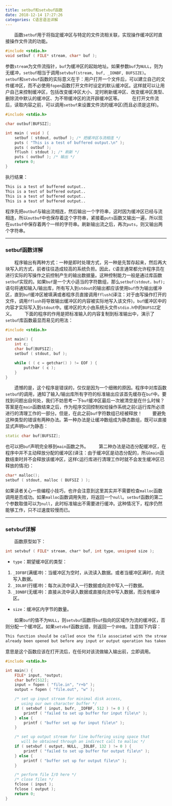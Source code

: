 ```yaml
---
title: setbuf和setvbuf函数
date: 2018-12-14 17:27:26
categories: C语言语法详解
---
```

&emsp;&emsp;函数`setbuf`用于将指定缓冲区与特定的文件流相关联，实现操作缓冲区时直接操作文件流的功能。

``` cpp
#include <stdio.h>
void setbuf ( FILE* stream, char* buf );
```

参数`stream`为文件流指针，`buf`为缓冲区的起始地址。如果参数`buf`为`NULL`，则为无缓冲，`setbuf`相当于调用`setvbuf(stream, buf, _IONBF, BUFSIZE)`。
&emsp;&emsp;`setbuf`和`setvbuf`函数的实际意义在于：用户打开一个文件后，可以建立自己的文件缓冲区，而不必使用`fopen`函数打开文件时设定的默认缓冲区。这样就可以让用户自己来控制缓冲区，包括改变缓冲区大小、定时刷新缓冲区、改变缓冲区类型、删除流中默认的缓冲区、为不带缓冲区的流开辟缓冲区等。
&emsp;&emsp;在打开文件流后，读取内容之前，可以调用`setbuf`来设置文件流的缓冲区(而且必须是这样)。

``` cpp
#include <stdio.h>

char outbuf[BUFSIZ];

int main ( void ) {
    setbuf ( stdout, outbuf ); /* 把缓冲区与流相连 */
    puts ( "This is a test of buffered output.\n" );
    puts ( outbuf );
    fflush ( stdout ); /* 刷新 */
    puts ( outbuf ); /* 输出 */
    return 0;
}
```

执行结果：

``` bash
This is a test of buffered output..
This is a test of buffered output..
This is a test of buffered output..
This is a test of buffered output..
```

程序先把`outbuf`与输出流相连，然后输出一个字符串，这时因为缓冲区已经与流相连，所以`outbuf`中也保存着这个字符串，紧接着`puts`函数又输出一遍，所以现在`outbuf`中保存着两个一样的字符串。刷新输出流之后，再次`puts`，则又输出两个字符串。

---

### setbuf函数详解

&emsp;&emsp;程序输出有两种方式：一种是即时处理方式，另一种是先暂存起来，然后再大块写入的方式，前者往往造成较高的系统负担。因此，`C`语言通常都允许程序员在进行实际的写操作之前控制产生的输出数据量。这种控制能力一般是通过库函数`setbuf`实现的。如果`buf`是一个大小适当的字符数组，那么`setbuf(stdout，buf);`语句将通知输入/输出库，所有写入到`stdout`的输出都应该使用`buf`作为输出缓冲区，直到`buf`缓冲区被填满或者程序员直接调用`fflush`(译注：对于由写操作打开的文件，调用`fflush`将导致输出缓冲区的内容被实际地写入该文件)，`buf`缓冲区中的内容才实际写入到`stdout`中。缓冲区的大小由系统头文件`stdio.h`中的`BUFSIZ`定义。
&emsp;&emsp;下面的程序的作用是把标准输入的内容复制到标准输出中，演示了`setbuf`库函数最显而易见的用法：

``` cpp
#include <stdio.h>
​
int main() {
    int c;
    char buf[BUFSIZ];
    setbuf ( stdout, buf );

    while ( ( c = getchar() ) != EOF ) {
        putchar ( c );
    }
}
```

&emsp;&emsp;遗憾的是，这个程序是错误的，仅仅是因为一个细微的原因。程序中对库函数`setbuf`的调用，通知了输入/输出库所有字符的标准输出应该首先缓存在`buf`中。要找到问题出自何处，我们不妨思考一下`buf`缓冲区最后一次被清空是在什么时候？答案是在`main`函数结束之后，作为程序交回控制权给操作系统之前`C`运行库所必须进行的清理工作的一部分。但是，在此之前`buf`字符数组已经被释放！
&emsp;&emsp;要避免这种类型的错误有两种办法。第一种办法是让缓冲数组成为静态数组，既可以直接显式声明`buf`为静态：

``` cpp
static char buf[BUFSIZ];
```

也可以把`buf`声明完全移到`main`函数之外。
&emsp;&emsp;第二种办法是动态分配缓冲区，在程序中并不主动释放分配的缓冲区(译注：由于缓冲区是动态分配的，所以`main`函数结束时并不会释放该缓冲区，这样`C`运行库进行清理工作时就不会发生缓冲区已释放的情况)：

``` cpp
char* malloc();
setbuf ( stdout, malloc ( BUFSIZ ) );
```

如果读者关心一些编程小技巧，也许会注意到这里其实并不需要检查`malloc`函数调用是否成功。如果`malloc`函数调用失败，将返回一个`null`。`setbuf`函数的第二个参数取值可以为`null`，此时标准输出不需要进行缓冲。这种情况下，程序仍然能够工作，只不过速度较慢而已。

---

### setvbuf详解

&emsp;&emsp;函数原型如下：

``` cpp
int setvbuf ( FILE* stream, c​har* buf, int type, unsigned size );
```

- `type`：期望缓冲区的类型：

1. `_IOFBF`(满缓冲)：当缓冲区为空时，从流读入数据。或者当缓冲区满时，向流写入数据。
2. `_IOLBF`(行缓冲)：每次从流中读入一行数据或向流中写入一行数据。
3. `_IONBF`(无缓冲)：直接从流中读入数据或直接向流中写入数据，而没有缓冲区。

- `size`：缓冲区内字节的数量。

&emsp;&emsp;如果`buf`的值不为`NULL`，则`setvbuf`函数将`buf`指向的区域作为流的缓冲区，否则分配一个缓冲区。如果`setvbuf`函数出错，则返回一个`非0值`。注意如下内容：

``` bash
This function should be called once the file associated with the stream has
already been opened but before any input or output operation has taken place.
```

意思是这个函数应该在打开流后，在任何对该流做输入输出前，立即调用。

``` cpp
#include <stdio.h>

int main() {
    FILE* input, *output;
    char bufr[512];
    input = fopen ( "file.in", "r+b" );
    output = fopen ( "file.out", "w" );

    /* set up input stream for minimal disk access,
       using our own character buffer */
    if ( setvbuf ( input, bufr, _IOFBF, 512 ) != 0 ) {
        printf ( "failed to set up buffer for input file\n" );
    } else {
        printf ( "buffer set up for input file\n" );
    }

    /* set up output stream for line buffering using space that
       will be obtained through an indirect call to malloc */
    if ( setvbuf ( output, NULL, _IOLBF, 132 ) != 0 ) {
        printf ( "failed to set up buffer for output file\n" );
    } else {
        printf ( "buffer set up for output file\n" );
    }

    /* perform file I/O here */
    /* close files */
    fclose ( input );
    fclose ( output );
    return 0;
}
```